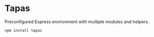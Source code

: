 Tapas
=====

Preconfigured Express environment with multiple modules and helpers.

```bash
npm install tapas
```

